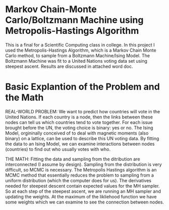 # Markov Chain-Monte Carlo/Boltzmann Machine using Metropolis-Hastings Algorithm 
This is a final for a Scientific Computing class in college. In this project I used the Metropolis-Hastings Algorithm, 
which is a Markov Chain Monte Carlo method, to sample from a Boltzmann Machine/Ising Model. The Boltzmann Machine was
fit to a United Nations voting data set using steepest ascent. Results are discussed in attached word doc.
# Basic Explantion of the Problem and the Math
REAL-WORLD PROBLEM: We want to predict how countries will vote in the United Nations. If each country is a node, then the
links between these nodes can tell us which countries tend to vote together. For each issue brought before the UN, the voting
choice is binary: yes or no. The Ising Model, orgininally conceived of to deal with magnetic moments (also binary) on a lattice, 
can be used to describe this UN voting data. By fitting the data to an Ising Model, we can examine interactions between nodes (countries) 
to find out who usually votes with who.

THE MATH: Fitting the data and sampling from the ditribution are interconnected (I assume by design). Sampling from the distribution is 
very difficult, so MCMC is necessary. The Metropolis Hastings algorithm is an MCMC method that essentially reduces the problem to sampling from a uniform distribution (which the computer does for us). The derivatives needed for steepest descent contain expected values for the MH sampler. So at each step of the steepest ascent, we are running an MH sampler and updating the weights. At the maximum of the likliehood
function we have some weights which we can examine to see the connection between nodes.
